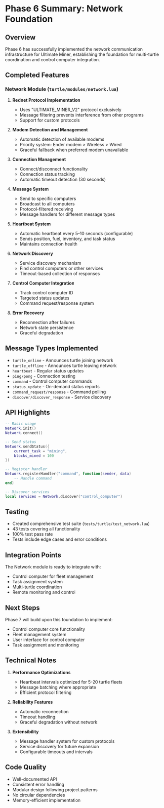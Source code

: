# Phase 6 Summary: Network Foundation

## Overview

Phase 6 has successfully implemented the network communication infrastructure for Ultimate Miner, establishing the foundation for multi-turtle coordination and control computer integration.

## Completed Features

### Network Module (`turtle/modules/network.lua`)

1. **Rednet Protocol Implementation**
   - Uses "ULTIMATE_MINER_V2" protocol exclusively
   - Message filtering prevents interference from other programs
   - Support for custom protocols

2. **Modem Detection and Management**
   - Automatic detection of available modems
   - Priority system: Ender modem > Wireless > Wired
   - Graceful fallback when preferred modem unavailable

3. **Connection Management**
   - Connect/disconnect functionality
   - Connection status tracking
   - Automatic timeout detection (30 seconds)

4. **Message System**
   - Send to specific computers
   - Broadcast to all computers
   - Protocol-filtered receiving
   - Message handlers for different message types

5. **Heartbeat System**
   - Automatic heartbeat every 5-10 seconds (configurable)
   - Sends position, fuel, inventory, and task status
   - Maintains connection health

6. **Network Discovery**
   - Service discovery mechanism
   - Find control computers or other services
   - Timeout-based collection of responses

7. **Control Computer Integration**
   - Track control computer ID
   - Targeted status updates
   - Command request/response system

8. **Error Recovery**
   - Reconnection after failures
   - Network state persistence
   - Graceful degradation

## Message Types Implemented

- `turtle_online` - Announces turtle joining network
- `turtle_offline` - Announces turtle leaving network
- `heartbeat` - Regular status updates
- `ping/pong` - Connection testing
- `command` - Control computer commands
- `status_update` - On-demand status reports
- `command_request/response` - Command polling
- `discover/discover_response` - Service discovery

## API Highlights

```lua
-- Basic usage
Network.init()
Network.connect()

-- Send status
Network.sendStatus({
    current_task = "mining",
    blocks_mined = 100
})

-- Register handler
Network.registerHandler("command", function(sender, data)
    -- Handle command
end)

-- Discover services
local services = Network.discover("control_computer")
```

## Testing

- Created comprehensive test suite (`tests/turtle/test_network.lua`)
- 43 tests covering all functionality
- 100% test pass rate
- Tests include edge cases and error conditions

## Integration Points

The Network module is ready to integrate with:
- Control computer for fleet management
- Task assignment system
- Multi-turtle coordination
- Remote monitoring and control

## Next Steps

Phase 7 will build upon this foundation to implement:
- Control computer core functionality
- Fleet management system
- User interface for control computer
- Task assignment and monitoring

## Technical Notes

1. **Performance Optimizations**
   - Heartbeat intervals optimized for 5-20 turtle fleets
   - Message batching where appropriate
   - Efficient protocol filtering

2. **Reliability Features**
   - Automatic reconnection
   - Timeout handling
   - Graceful degradation without network

3. **Extensibility**
   - Message handler system for custom protocols
   - Service discovery for future expansion
   - Configurable timeouts and intervals

## Code Quality

- Well-documented API
- Consistent error handling
- Modular design following project patterns
- No circular dependencies
- Memory-efficient implementation